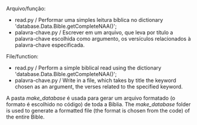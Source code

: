 Arquivo/função:
* read.py / Performar uma simples leitura bíblica no dictionary 'database.Data.Bible.getCompleteNAA()';
* palavra-chave.py / Escrever em um arquivo, que leva por título a palavra-chave escolhida como argumento, os versículos relacionados à palavra-chave especificada.

File/function:
* read.py / Perform a simple biblical read using the dictionary 'database.Data.Bible.getCompleteNAA()';
* palavra-chave.py / Write in a file, which takes by title the keyword chosen as an argument, the verses related to the specified keyword.

A pasta *make_database* é usada para gerar um arquivo formatado (o formato é escolhido no código) de toda a Bíblia.
The *make_database* folder is used to generate a formatted file (the format is chosen from the code) of the entire Bible.